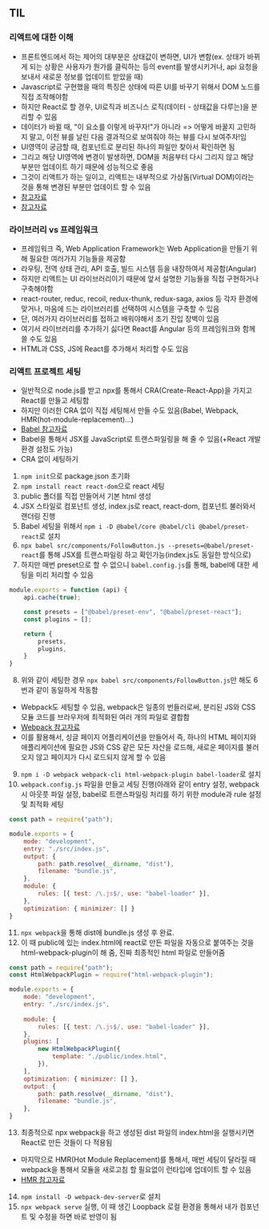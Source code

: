 ## TIL

### 리액트에 대한 이해
- 프론트엔드에서 하는 제어의 대부분은 상태값이 변하면, UI가 변함(ex. 상태가 바뀌게 되는 상황은 사용자가 뭔가를 클릭하는 등의 event를 발생시키거나, api 요청을 보내서 새로운 정보를 업데이트 받았을 때)
- Javascript로 구현했을 때의 특징은 상태에 따른 UI를 바꾸기 위해서 DOM 노드를 직접 조작해야함
- 하지만 React로 할 경우, UI로직과 비즈니스 로직(데이터 - 상태값을 다루는)을 분리할 수 있음
- 데이터가 바뀔 때, "이 요소를 이렇게 바꾸자!"가 아니라 => 어떻게 바꿀지 고민하지 말고, 이전 뷰를 날린 다음 결과적으로 보여줘야 하는 뷰를 다시 보여주자!임
- UI영역이 궁금할 때, 컴포넌트로 분리된 하나의 파일만 찾아서 확인하면 됨
- 그리고 해당 UI영역에 변경이 발생하면, DOM을 처음부터 다시 그리지 않고 해당 부분만 업데이트 하기 때문에 성능적으로 좋음
- 그것이 리액트가 하는 일이고, 리액트는 내부적으로 가상돔(Virtual DOM)이라는 것을 통해 변경된 부분만 업데이트 할 수 있음
- [참고자료](https://react.dev/)
- [참고자료](https://ko.legacy.reactjs.org/)

### 라이브러리 vs 프레임워크
- 프레임워크 즉, Web Application Framework는 Web Application을 만들기 위해 필요한 여러가지 기능들을 제공함
- 라우팅, 전역 상태 관리, API 호출, 빌드 시스템 등을 내장하여서 제공함(Angular)
- 하지만 리액트는 UI 라이브러리이기 때문에 앞서 설명한 기능들을 직접 구현하거나 구축해야함
- react-router, reduc, recoil, redux-thunk, redux-saga, axios 등 각자 환경에 맞거나, 마음에 드는 라이브러리를 선택하여 시스템을 구축할 수 있음
- 단, 여러가지 라이브러리를 접하고 배워야해서 초기 진입 장벽이 있음
- 여기서 라이브러리를 추가하기 싫다면 React를 Angular 등의 프레임워크와 함께 쓸 수도 있음
- HTML과 CSS, JS에 React를 추가해서 처리할 수도 있음

### 리액트 프로젝트 세팅
- 일반적으로 node.js를 받고 npx를 통해서 CRA(Create-React-App)을 가지고 React를 만들고 세팅함
- 하지만 이러한 CRA 없이 직접 세팅해서 만들 수도 있음(Babel, Webpack, HMR(hot-module-replacement)...)
- [Babel 참고자료](https://babeljs.io/docs/)
- Babel을 통해서 JSX를 JavaScript로 트랜스파일링을 해 줄 수 있음(+React 개발 환경 설정도 가능)
- CRA 없이 세팅하기
1. `npm init`으로 package.json 초기화
2. `npm install react react-dom`으로 react 세팅
3. public 폴더를 직접 만들어서 기본 html 생성
4. JSX 스타일로 컴포넌트 생성, index.js로 react, react-dom, 컴포넌트 불러와서 랜더링 진행
5. Babel 세팅을 위해서 `npm i -D @babel/core @babel/cli @babel/preset-react`로 설치
6. `npx babel src/components/FollowButton.js --presets=@babel/preset-react`를 통해 JSX를 트랜스파일링 하고 확인가능(index.js도 동일한 방식으로)
7. 하지만 매번 preset으로 할 수 없으니 `babel.config.js`를 통해, babel에 대한 세팅을 미리 처리할 수 있음
```javascript
module.exports = function (api) {
    api.cache(true);

    const presets = ["@babel/preset-env", "@babel/preset-react"];
    const plugins = [];

    return {
        presets,
        plugins,
    }
}
```
8. 위와 같이 세팅한 경우 `npx babel src/components/FollowButton.js`만 해도 6번과 같이 동일하게 작동함
- Webpack도 세팅할 수 있음, webpack은 일종의 번들러로써, 분리된 JS와 CSS 모듈 코드를 브라우저에 최적화된 여러 개의 파일로 결합함
- [Webpack 참고자료](https://webpack.js.org/)
- 이를 활용해서, 싱글 페이지 어플리케이션을 만들어서 즉, 하나의 HTML 페이지와 애플리케이션에 필요한 JS와 CSS 같은 모든 자산을 로드해, 새로운 페이지를 불러오지 않고 페이지가 다시 로드되지 않게 할 수 있음
9. `npm i -D webpack webpack-cli html-webpack-plugin babel-loader`로 설치
10. `webpack.config.js` 파일을 만들고 세팅 진행(아래와 같이 entry 설정, webpack 시 아웃풋 파일 설정, babel로 트랜스파일링 처리를 하기 위한 module과 rule 설정 및 최적화 세팅
```javascript
const path = require("path");

module.exports = {
    mode: "development",
    entry: "./src/index.js",
    output: {
        path: path.resolve(__dirname, "dist"),
        filename: "bundle.js",
    },
    module: {
        rules: [{ test: /\.js$/, use: "babel-loader" }],
    },
    optimization: { minimizer: [] }
}
```
11. `npx webpack`을 통해 dist에 bundle.js 생성 후 완료.
12. 이 때 public에 있는 index.html에 react로 만든 파일을 자동으로 붙여주는 것을 html-webpack-plugin이 해 줌, 진짜 최종적인 html 파일로 만들어줌
```javascript
const path = require("path");
const HtmlWebpackPlugin = require("html-webpack-plugin");

module.exports = {
    mode: "development",
    entry: "./src/index.js",
    
    module: {
        rules: [{ test: /\.js$/, use: "babel-loader" }],
    },
    plugins: [
        new HtmlWebpackPlugin({
            template: "./public/index.html",
        }),
    ],
    optimization: { minimizer: [] },
    output: {
        path: path.resolve(__dirname, "dist"),
        filename: "bundle.js",
    },
}
```
13. 최종적으로 npx webpack을 하고 생성된 dist 파일의 index.html을 실행시키면 React로 만든 것들이 다 적용됨
- 마지막으로 HMR(Hot Module Replacement)를 통해서, 매번 세팅이 달라질 때 webpack을 통해서 모듈을 새로고침 할 필요없이 런타입에 업데이트 할 수 있음
- [HMR 참고자료](https://webpack.kr/guides/hot-module-replacement)
14. `npm install -D webpack-dev-server`로 설치
15. `npx webpack serve` 실행, 이 때 생긴 Loopback 로컬 환경을 통해서 내가 컴포넌트 및 수정을 하면 바로 반영이 됨

